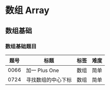 # 数组 Array

## 数组基础

### 数组基础题目

| 题号 | 标题 | 标签 | 难度 |
| ----------- | ----------- | ----------- | ----------- |
| 0066 | 加一 Plus One | 数组 | 简单 |
| 0724 | 寻找数组的中心下标 | 数组 | 简单 |
